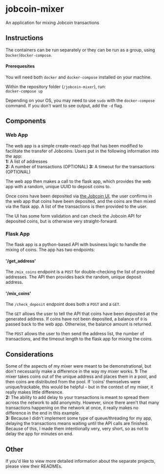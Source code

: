 # jobcoin-mixer
An application for mixing Jobcoin transactions

## Instructions
The containers can be run separately or they can be run as a group, using `Docker`/`docker-compose`.    


#### Prerequesites
You will need both `docker` and `docker-compose` installed on your machine.

Within the repository folder (`/jobcoin-mixer`), run:      
`docker-compose up`

Depending on your OS, you may need to use `sudo` with the `docker-compose` command. If you don't want to see output, add the `-d` flag. 

## Components

### Web App
The web app is a simple create-react-app that has been modified to facilitate the transfer of Jobcoins.
Users put in the following information into the app:     
**1:** A list of addresses     
**2:** A number of transactions (OPTIONAL)
**3:** A timeout for the transactions (OPTIONAL)

The web app then makes a call to the flask app, which provides the web app with a random, unique UUID to deposit coins to.

Once coins have been deposited via [the Jobcoin UI](https://jobcoin.gemini.com/headache-joyfully), the user confirms in the web app that coins have been deposited, and the coins are then mixed via the flask app. A list of the transactions is then provided to the user.

The UI has some form validation and can check the Jobcoin API for deposited coins, but is otherwise very straight-forward.

### Flask App
The flask app is a python-based API with business logic to handle the mixing of coins.
The app has two endpoints:

#### '/get_address'
The `/mix_coins` endpoint is a `POST` for double-checking the list of provided addresses. The API then provides back the random, unique deposit address.

#### '/mix_coins'
The `/check_deposit` endpoint does both a `POST` and a `GET`.

The `GET` allows the user to tell the API that coins have been deposited at the generated address. If coins have not been deposited, a balance of `0` is passed back to the web app. Otherwise, the balance amount is returned. 

The `POST` allows the user to then send the address list, the number of transactions, and the timeout length to the flask app for mixing the coins.

## Considerations
Some of the aspects of my mixer were meant to be demonstrational, but don't necessarily make a difference in the way my mixer works.
**1:** The mixer takes coins out of the unique address and places them in a pool, and then coins are distributed from the pool. If 'coins' themselves were unique/trackable, this would be helpful - but in the context of my mixer, it really makes little difference.          
**2:** The ability to add delay to your transactions is meant to spread them across the network to add anonymity. However, since there aren't that many transactions happening on the network at once, it really makes no difference in the end in this example.         
**3:** Because I didn't implement some type of queue/threading for my app, delaying the transactions means waiting until the API calls are finished. Because of this, I made them intentionally very, very short, so as not to delay the app for minutes on end.
   

## Other
If you'd like to view more detailed information about the separate projects, please view their READMEs. 